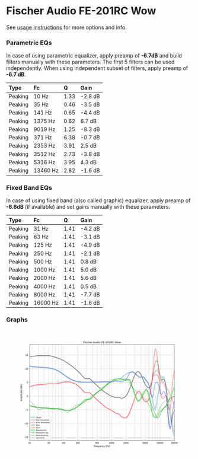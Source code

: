 # Fischer Audio FE-201RC Wow
See [usage instructions](https://github.com/jaakkopasanen/AutoEq#usage) for more options and info.

### Parametric EQs
In case of using parametric equalizer, apply preamp of **-6.7dB** and build filters manually
with these parameters. The first 5 filters can be used independently.
When using independent subset of filters, apply preamp of **-6.7 dB**.

| Type    | Fc       |    Q | Gain    |
|:--------|:---------|:-----|:--------|
| Peaking | 10 Hz    | 1.33 | -2.8 dB |
| Peaking | 35 Hz    | 0.46 | -3.5 dB |
| Peaking | 141 Hz   | 0.65 | -4.4 dB |
| Peaking | 1375 Hz  | 0.62 | 6.7 dB  |
| Peaking | 9019 Hz  | 1.25 | -8.3 dB |
| Peaking | 371 Hz   | 6.38 | -0.7 dB |
| Peaking | 2353 Hz  | 3.91 | 2.5 dB  |
| Peaking | 3512 Hz  | 2.73 | -3.8 dB |
| Peaking | 5316 Hz  | 3.95 | 4.3 dB  |
| Peaking | 13460 Hz | 2.82 | -1.6 dB |

### Fixed Band EQs
In case of using fixed band (also called graphic) equalizer, apply preamp of **-6.6dB**
(if available) and set gains manually with these parameters.

| Type    | Fc       |    Q | Gain    |
|:--------|:---------|:-----|:--------|
| Peaking | 31 Hz    | 1.41 | -4.2 dB |
| Peaking | 63 Hz    | 1.41 | -3.1 dB |
| Peaking | 125 Hz   | 1.41 | -4.9 dB |
| Peaking | 250 Hz   | 1.41 | -2.1 dB |
| Peaking | 500 Hz   | 1.41 | 0.8 dB  |
| Peaking | 1000 Hz  | 1.41 | 5.0 dB  |
| Peaking | 2000 Hz  | 1.41 | 5.6 dB  |
| Peaking | 4000 Hz  | 1.41 | 0.5 dB  |
| Peaking | 8000 Hz  | 1.41 | -7.7 dB |
| Peaking | 16000 Hz | 1.41 | -1.6 dB |

### Graphs
![](./Fischer%20Audio%20FE-201RC%20Wow.png)